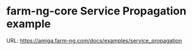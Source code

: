 # farm-ng-core Service Propagation example

URL: https://amiga.farm-ng.com/docs/examples/service_propagation

